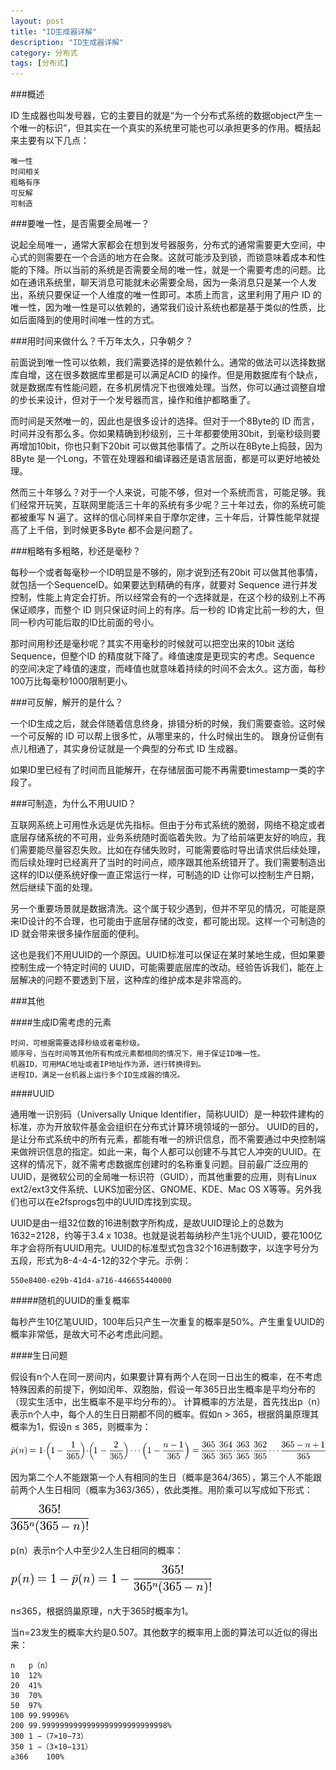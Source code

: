 ```yaml
---
layout: post
title: "ID生成器详解"
description: "ID生成器详解"
category: 分布式
tags: [分布式]
---
```


###概述

ID 生成器也叫发号器，它的主要目的就是“为一个分布式系统的数据object产生一个唯一的标识”，但其实在一个真实的系统里可能也可以承担更多的作用。概括起来主要有以下几点：

	唯一性
	时间相关
	粗略有序
	可反解
	可制造

###要唯一性，是否需要全局唯一？

说起全局唯一，通常大家都会在想到发号器服务，分布式的通常需要更大空间，中心式的则需要在一个合适的地方在会聚。这就可能涉及到锁，而锁意味着成本和性能的下降。所以当前的系统是否需要全局的唯一性，就是一个需要考虑的问题。比如在通讯系统里，聊天消息可能就未必需要全局，因为一条消息只是某一个人发出，系统只要保证一个人维度的唯一性即可。本质上而言，这里利用了用户 ID 的唯一性，因为唯一性是可以依赖的，通常我们设计系统也都是基于类似的性质，比如后面降到的使用时间唯一性的方式。

###用时间来做什么？千万年太久，只争朝夕？

前面说到唯一性可以依赖，我们需要选择的是依赖什么。通常的做法可以选择数据库自增，这在很多数据库里都是可以满足ACID 的操作。但是用数据库有个缺点，就是数据库有性能问题，在多机房情况下也很难处理。当然，你可以通过调整自增的步长来设计，但对于一个发号器而言，操作和维护都略重了。

而时间是天然唯一的，因此也是很多设计的选择。但对于一个8Byte的 ID 而言，时间并没有那么多。你如果精确到秒级别，三十年都要使用30bit，到毫秒级则要再增加10bit，你也只剩下20bit 可以做其他事情了。之所以在8Byte上捣鼓，因为8Byte 是一个Long，不管在处理器和编译器还是语言层面，都是可以更好地被处理。

然而三十年够么？对于一个人来说，可能不够，但对一个系统而言，可能足够。我们经常开玩笑，互联网里能活三十年的系统有多少呢？三十年过去，你的系统可能都被重写 N 遍了。这样的信心同样来自于摩尔定律，三十年后，计算性能早就提高了上千倍，到时候更多Byte 都不会是问题了。

###粗略有多粗略，秒还是毫秒？

每秒一个或者每毫秒一个ID明显是不够的，刚才说到还有20bit 可以做其他事情，就包括一个SequenceID。如果要达到精确的有序，就要对 Sequence 进行并发控制，性能上肯定会打折。所以经常会有的一个选择就是，在这个秒的级别上不再保证顺序，而整个 ID 则只保证时间上的有序。后一秒的 ID肯定比前一秒的大，但同一秒内可能后取的ID比前面的号小。

那时间用秒还是毫秒呢？其实不用毫秒的时候就可以把空出来的10bit 送给 Sequence，但整个ID 的精度就下降了。峰值速度是更现实的考虑。Sequence 的空间决定了峰值的速度，而峰值也就意味着持续的时间不会太久。这方面，每秒100万比每毫秒1000限制更小。

###可反解，解开的是什么？

一个ID生成之后，就会伴随着信息终身，排错分析的时候，我们需要查验。这时候一个可反解的 ID 可以帮上很多忙，从哪里来的，什么时候出生的。 跟身份证倒有点儿相通了，其实身份证就是一个典型的分布式 ID 生成器。

如果ID里已经有了时间而且能解开，在存储层面可能不再需要timestamp一类的字段了。

###可制造，为什么不用UUID？

互联网系统上可用性永远是优先指标。但由于分布式系统的脆弱，网络不稳定或者底层存储系统的不可用，业务系统随时面临着失败。为了给前端更友好的响应，我们需要能尽量容忍失败。比如在存储失败时，可能需要临时导出请求供后续处理，而后续处理时已经离开了当时的时间点，顺序跟其他系统错开了。我们需要制造出这样的ID以便系统好像一直正常运行一样，可制造的ID 让你可以控制生产日期，然后继续下面的处理。

另一个重要场景就是数据清洗。这个属于较少遇到，但并不罕见的情况，可能是原来ID设计的不合理，也可能由于底层存储的改变，都可能出现。这样一个可制造的 ID 就会带来很多操作层面的便利。

这也是我们不用UUID的一个原因。UUID标准可以保证在某时某地生成，但如果要控制生成一个特定时间的 UUID，可能需要底层库的改动。经验告诉我们，能在上层解决的问题不要透到下层，这种库的维护成本是非常高的。

###其他

####生成ID需考虑的元素

	时间，可根据需要选择秒级或者毫秒级。
	顺序号，当在时间等其他所有构成元素都相同的情况下，用于保证ID唯一性。
	机器ID，可用MAC地址或者IP地址作为源，进行转换得到。
	进程ID，满足一台机器上运行多个ID生成器的情况。

####UUID

通用唯一识别码（Universally Unique Identifier，简称UUID）是一种软件建构的标准，亦为开放软件基金会组织在分布式计算环境领域的一部分。
UUID的目的，是让分布式系统中的所有元素，都能有唯一的辨识信息，而不需要通过中央控制端来做辨识信息的指定。如此一来，每个人都可以创建不与其它人冲突的UUID。在这样的情况下，就不需考虑数据库创建时的名称重复问题。目前最广泛应用的UUID，是微软公司的全局唯一标识符（GUID），而其他重要的应用，则有Linux ext2/ext3文件系统、LUKS加密分区、GNOME、KDE、Mac OS X等等。另外我们也可以在e2fsprogs包中的UUID库找到实现。

UUID是由一组32位数的16进制数字所构成，是故UUID理论上的总数为1632=2128，约等于3.4 x 1038。也就是说若每纳秒产生1兆个UUID，要花100亿年才会将所有UUID用完。UUID的标准型式包含32个16进制数字，以连字号分为五段，形式为8-4-4-4-12的32个字元。示例：

	550e8400-e29b-41d4-a716-446655440000

#####随机的UUID的重复概率

每秒产生10亿笔UUID，100年后只产生一次重复的概率是50%。产生重复UUID的概率非常低，是故大可不必考虑此问题。

####生日问题

假设有n个人在同一房间内，如果要计算有两个人在同一日出生的概率，在不考虑特殊因素的前提下，例如闰年、双胞胎，假设一年365日出生概率是平均分布的（现实生活中，出生概率不是平均分布的）。
计算概率的方法是，首先找出p（n）表示n个人中，每个人的生日日期都不同的概率。假如n > 365，根据鸽巢原理其概率为1，假设n ≤ 365，则概率为：

![Birthday Chance](/images/birthday_chance_1.png)

因为第二个人不能跟第一个人有相同的生日（概率是364/365），第三个人不能跟前两个人生日相同（概率为363/365），依此类推。用阶乘可以写成如下形式：

![Birthday Chance](/images/birthday_chance_2.png)

p(n）表示n个人中至少2人生日相同的概率：

![Birthday Chance](/images/birthday_chance_3.png)

n≤365，根据鸽巢原理，n大于365时概率为1。

当n=23发生的概率大约是0.507。其他数字的概率用上面的算法可以近似的得出来：

	n	p（n）
	10	12%
	20	41%
	30	70%
	50	97%
	100	99.99996%
	200	99.9999999999999999999999999998%
	300	1 −（7×10−73）
	350	1 −（3×10−131）
	≥366	100%
